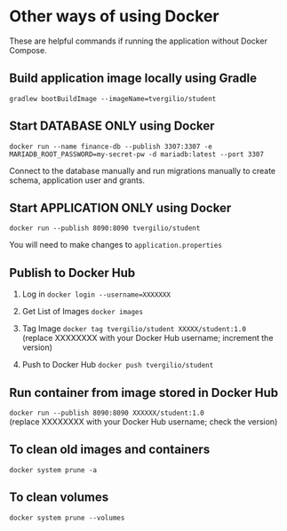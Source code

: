 # Other ways of using Docker
These are helpful commands if running the application without Docker Compose.

## Build application image locally using Gradle
`gradlew bootBuildImage --imageName=tvergilio/student`

## Start DATABASE ONLY using Docker
`docker run --name finance-db --publish 3307:3307 -e MARIADB_ROOT_PASSWORD=my-secret-pw -d mariadb:latest --port 3307`

Connect to the database manually and run migrations manually to create schema, application user and grants.

## Start APPLICATION ONLY using Docker
`docker run --publish 8090:8090 tvergilio/student`

You will need to make changes to `application.properties`

## Publish to Docker Hub
1. Log in
   `docker login --username=XXXXXXX`

2. Get List of Images
   `docker images`

3. Tag Image
   `docker tag tvergilio/student XXXXX/student:1.0`<br/>
   (replace XXXXXXXX with your Docker Hub username; increment the version)

4. Push to Docker Hub
   `docker push tvergilio/student`

## Run container from image stored in Docker Hub
`docker run --publish 8090:8090 XXXXXX/student:1.0`<br/>
(replace XXXXXXXX with your Docker Hub username; check the version)

## To clean old images and containers
`docker system prune -a`<br/>

## To clean volumes
`docker system prune --volumes`